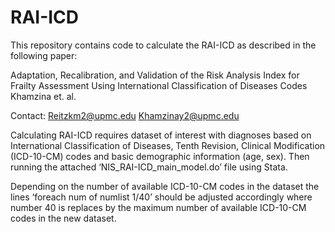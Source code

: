 # RAI-ICD
This repository contains code to calculate the RAI-ICD as described in the following paper:

Adaptation, Recalibration, and Validation of the Risk Analysis Index for Frailty Assessment Using International Classification of Diseases Codes
Khamzina et. al.

Contact:
Reitzkm2@upmc.edu
Khamzinay2@upmc.edu

Calculating RAI-ICD requires dataset of interest with diagnoses based on International Classification of Diseases, Tenth Revision, Clinical Modification (ICD-10-CM) codes and basic demographic information (age, sex). Then running the attached ‘NIS_RAI-ICD_main_model.do’ file using Stata.

Depending on the number of available ICD-10-CM codes in the dataset the lines ‘foreach num of numlist 1/40’ should be adjusted accordingly where number 40 is replaces by the maximum number of available ICD-10-CM codes in the new dataset.

